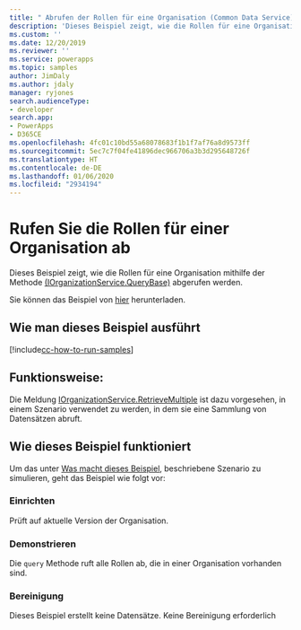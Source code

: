 ```yaml
---
title: " Abrufen der Rollen für eine Organisation (Common Data Service) | Microsoft Docs"
description: 'Dieses Beispiel zeigt, wie die Rollen für eine Organisation abgerufen werden '
ms.custom: ''
ms.date: 12/20/2019
ms.reviewer: ''
ms.service: powerapps
ms.topic: samples
author: JimDaly
ms.author: jdaly
manager: ryjones
search.audienceType:
- developer
search.app:
- PowerApps
- D365CE
ms.openlocfilehash: 4fc01c10bd55a68078683f1b1f7af76a8d9573ff
ms.sourcegitcommit: 5ec7c7f04fe41896dec966706a3b3d295648726f
ms.translationtype: HT
ms.contentlocale: de-DE
ms.lasthandoff: 01/06/2020
ms.locfileid: "2934194"
---
```

# <a name="retrieve-the-roles-for-an-organization"></a>Rufen Sie die Rollen für einer Organisation ab

Dieses Beispiel zeigt, wie die Rollen für eine Organisation mithilfe der Methode [(IOrganizationService.QueryBase)](https://docs.microsoft.com/dotnet/api/microsoft.xrm.sdk.iorganizationservice.retrievemultiple?view=dynamics-general-ce-9) abgerufen werden.

Sie können das Beispiel von [hier](https://github.com/microsoft/PowerApps-Samples/tree/master/cds/orgsvc/C%23/RetrieveRolesForOrganization) herunterladen.

## <a name="how-to-run-this-sample"></a>Wie man dieses Beispiel ausführt

[!include[cc-how-to-run-samples](../../includes/cc-how-to-run-samples.md)]

## <a name="what-this-sample-does"></a>Funktionsweise:

Die Meldung [IOrganizationService.RetrieveMultiple](https://docs.microsoft.com/dotnet/api/microsoft.xrm.sdk.iorganizationservice.retrievemultiple?view=dynamics-general-ce-9) ist dazu vorgesehen, in einem Szenario verwendet zu werden, in dem sie eine Sammlung von Datensätzen abruft.

## <a name="how-this-sample-works"></a>Wie dieses Beispiel funktioniert

Um das unter [Was macht dieses Beispiel](#what-this-sample-does), beschriebene Szenario zu simulieren, geht das Beispiel wie folgt vor:

### <a name="setup"></a>Einrichten

Prüft auf aktuelle Version der Organisation.

### <a name="demonstrate"></a>Demonstrieren

Die `query` Methode ruft alle Rollen ab, die in einer Organisation vorhanden sind.

### <a name="clean-up"></a>Bereinigung

Dieses Beispiel erstellt keine Datensätze. Keine Bereinigung erforderlich